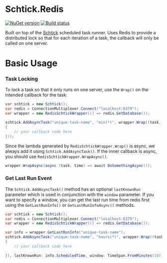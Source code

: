 # Schtick.Redis

[![NuGet version](https://badge.fury.io/nu/Schtick.Redis.svg)](http://badge.fury.io/nu/Schtick.Redis)
[![Build status](https://ci.appveyor.com/api/projects/status/otpnwvgrtt8oh20y/branch/master?svg=true)](https://ci.appveyor.com/project/bretcope/cs-schtick-redis/branch/master)

Built on top of the [Schtick](https://github.com/schyntax/cs-schtick) scheduled task runner. Uses Redis to provide a distributed lock so that for each iteration of a task, the callback will only be called on one server.

# Basic Usage

### Task Locking

To lock a task so that it only runs on one server, use the `Wrap()` on the intended callback for the task:

```csharp
var schtick = new Schtick();
var redis = ConnectionMultiplexer.Connect("localhost:6379");
var wrapper = new RedisSchtickWrapper(() => redis.GetDatabase());

schtick.AddAsyncTask("unique-task-name", "min(*)", wrapper.Wrap((task, timeIntendedToRun) =>
{
	// your callback code here
}));
```

Since the lambda generated by `RedisSchtickWrapper.Wrap()` is async, we always add it using `Schtick.AddAsyncTask()`. If the inner callback is async, you should use `RedisSchtickWrapper.WrapAsync()`.

```csharp
wrapper.WrapAsync(async (task, time) => await DoSomethingAsync());
```

### Get Last Run Event

The `Schtick.AddAsyncTask()` method has an optional `lastKnownRun` parameter which is used in conjunction with the `window` parameter. If you want to specify a window, you can get the last run time from redis first using the `GetLastRunInfo()` or `GetLastRunInfoAsync()` methods.

```csharp
var schtick = new Schtick();
var redis = ConnectionMultiplexer.Connect("localhost:6379");
var wrapper = new RedisSchtickWrapper(() => redis.GetDatabase());

var info = wrapper.GetLastRunInfo("unique-task-name");
schtick.AddAsyncTask("unique-task-name", "hours(*)", wrapper.Wrap((task, timeIntendedToRun) =>
{
	// your callback code here
	
}), lastKnownRun: info.ScheduledTime, window: TimeSpan.FromMinutes(10));
```
